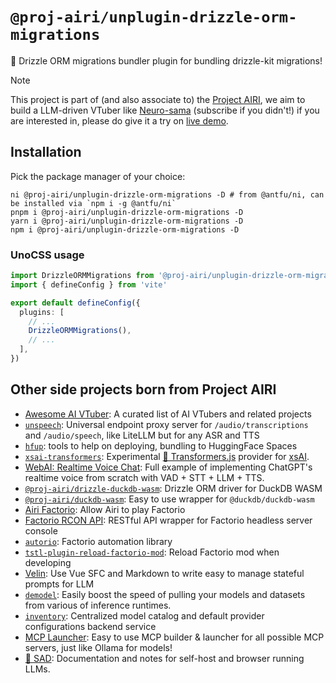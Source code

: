 <a name="readme-top"></a>

# `@proj-airi/unplugin-drizzle-orm-migrations`

🦆 Drizzle ORM migrations bundler plugin for bundling drizzle-kit migrations!

> [!NOTE]
>
> This project is part of (and also associate to) the [Project AIRI](https://github.com/moeru-ai/airi), we aim to build a LLM-driven VTuber like [Neuro-sama](https://www.youtube.com/@Neurosama) (subscribe if you didn't!) if you are interested in, please do give it a try on [live demo](https://airi.moeru.ai).

## Installation

Pick the package manager of your choice:

```shell
ni @proj-airi/unplugin-drizzle-orm-migrations -D # from @antfu/ni, can be installed via `npm i -g @antfu/ni`
pnpm i @proj-airi/unplugin-drizzle-orm-migrations -D
yarn i @proj-airi/unplugin-drizzle-orm-migrations -D
npm i @proj-airi/unplugin-drizzle-orm-migrations -D
```

### UnoCSS usage

```typescript
import DrizzleORMMigrations from '@proj-airi/unplugin-drizzle-orm-migrations/vite'
import { defineConfig } from 'vite'

export default defineConfig({
  plugins: [
    // ...
    DrizzleORMMigrations(),
    // ...
  ],
})
```

## Other side projects born from Project AIRI

- [Awesome AI VTuber](https://github.com/proj-airi/awesome-ai-vtuber): A curated list of AI VTubers and related projects
- [`unspeech`](https://github.com/moeru-ai/unspeech): Universal endpoint proxy server for `/audio/transcriptions` and `/audio/speech`, like LiteLLM but for any ASR and TTS
- [`hfup`](https://github.com/moeru-ai/hfup): tools to help on deploying, bundling to HuggingFace Spaces
- [`xsai-transformers`](https://github.com/moeru-ai/xsai-transformers): Experimental [🤗 Transformers.js](https://github.com/huggingface/transformers.js) provider for [xsAI](https://github.com/moeru-ai/xsai).
- [WebAI: Realtime Voice Chat](https://github.com/proj-airi/webai-realtime-voice-chat): Full example of implementing ChatGPT's realtime voice from scratch with VAD + STT + LLM + TTS.
- [`@proj-airi/drizzle-duckdb-wasm`](https://github.com/moeru-ai/airi/tree/main/packages/drizzle-duckdb-wasm/README.md): Drizzle ORM driver for DuckDB WASM
- [`@proj-airi/duckdb-wasm`](https://github.com/moeru-ai/airi/tree/main/packages/duckdb-wasm/README.md): Easy to use wrapper for `@duckdb/duckdb-wasm`
- [Airi Factorio](https://github.com/moeru-ai/airi-factorio): Allow Airi to play Factorio
- [Factorio RCON API](https://github.com/nekomeowww/factorio-rcon-api): RESTful API wrapper for Factorio headless server console
- [`autorio`](https://github.com/moeru-ai/airi-factorio/tree/main/packages/autorio): Factorio automation library
- [`tstl-plugin-reload-factorio-mod`](https://github.com/moeru-ai/airi-factorio/tree/main/packages/tstl-plugin-reload-factorio-mod): Reload Factorio mod when developing
- [Velin](https://github.com/luoling8192/velin): Use Vue SFC and Markdown to write easy to manage stateful prompts for LLM
- [`demodel`](https://github.com/moeru-ai/demodel): Easily boost the speed of pulling your models and datasets from various of inference runtimes.
- [`inventory`](https://github.com/moeru-ai/inventory): Centralized model catalog and default provider configurations backend service
- [MCP Launcher](https://github.com/moeru-ai/mcp-launcher): Easy to use MCP builder & launcher for all possible MCP servers, just like Ollama for models!
- [🥺 SAD](https://github.com/moeru-ai/sad): Documentation and notes for self-host and browser running LLMs.
